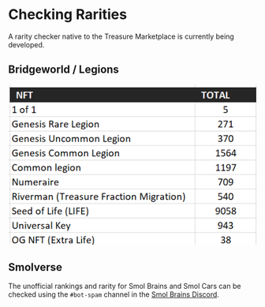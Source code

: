 # Checking Rarities

A rarity checker native to the Treasure Marketplace is currently being developed.

## Bridgeworld / Legions

![](<../../.gitbook/assets/image (4) (1).png>)

## Smolverse

The unofficial rankings and rarity for Smol Brains and Smol Cars can be checked using the `#bot-spam` channel in the [Smol Brains Discord](https://discord.gg/smolbrains).
